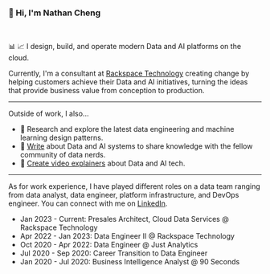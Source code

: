 ### 👋 Hi, I'm Nathan Cheng
</br>

📊 📈 I design, build, and operate modern Data and AI platforms on the cloud. 

Currently, I'm a consultant at [Rackspace Technology](https://www.rackspace.com) creating change by helping customers achieve their Data and AI initiatives, turning the ideas that provide business value from conception to production.

---
Outside of work, I also... 
- 🔭 Research and explore the latest data engineering and machine learning design patterns.
- 📝 [Write](https://nathancheng-data.medium.com) about Data and AI systems to share knowledge with the fellow community of data nerds.
- 🎦 [Create video explainers](https://www.youtube.com/@nathancheng-data) about Data and AI tech.

___
As for work experience, I have played different roles on a data team ranging from data analyst, data engineer, platform infrastructure, and DevOps engineer. You can connect with me on [LinkedIn](https://www.linkedin.com/in/nathancheng-data).
- Jan 2023 - Current: Presales Architect, Cloud Data Services @ Rackspace Technology
- Apr 2022 - Jan 2023: Data Engineer II @ Rackspace Technology
- Oct 2020 - Apr 2022: Data Engineer @ Just Analytics
- Jul 2020 - Sep 2020: Career Transition to Data Engineer
- Jan 2020 - Jul 2020: Business Intelligence Analyst @ 90 Seconds
